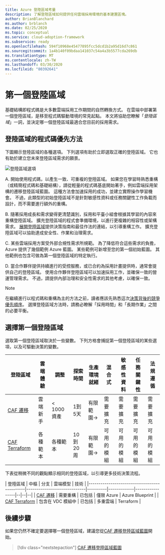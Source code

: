 ```yaml
---
title: Azure 登陸區域考量
description: 了解登陸區域如何提供任何雲端採用環境的基本建置區塊。
author: BrianBlanchard
ms.author: brblanch
ms.date: 02/25/2020
ms.topic: conceptual
ms.service: cloud-adoption-framework
ms.subservice: ready
ms.openlocfilehash: 594f10968e45477895fcc5dcd1b2a95d16d7c861
ms.sourcegitcommit: 1a4b140f09bdaa141037c54a4a3b5577cda269db
ms.translationtype: MT
ms.contentlocale: zh-TW
ms.lasthandoff: 03/30/2020
ms.locfileid: "80392641"
---
```

# <a name="first-landing-zone"></a>第一個登陸區域

基礎結構即程式碼是大多數雲端採用工作期間的自然轉換方式。 在雲端中部署第一個登陸區域，是移至程式碼驅動環境的常見起點。 本文將協助您瞭解「_登陸區域_」一詞，並決定哪一個登陸區域最適合您目前的採用需求。

## <a name="code-first-approach-to-landing-zones"></a>登陸區域的程式碼優先方法

下圖顯示登陸區域的各種選項。 下列選項有助於立即選取正確的登陸區域。 它也有助於建立您未來登陸區域需求的願景。

![登陸區域選項](../../_images/ready/landing-zone-options.png)

A. 開始使用程式碼，以產生一致、可重複的登陸區域。 如果您在學習時熟悉重構（或精簡程式碼和基礎結構），請從輕量的程式碼基底開始著手，例如雲端採用架構的遷移登陸區域藍圖。 這種方法會加速採用的成功，並建立實際操作學習機會。 不過，此類型的初始登陸區域不是針對敏感性資料或任務關鍵性工作負載而設計，而不需要進行額外的重構。

B. 隨著採用成長和需求變得更清楚識別，採用和平臺小組會根據其學習的內容來重構登陸區域。 擴充登陸區域的程式會準備環境，以進行更複雜的相容性或架構需求。 [展開登陸區域](../considerations/index.md)提供決策指南和最佳作法的連結，以引導重構工作。 擴充登陸區域可以協助達成安全性、作業和治理需求。

C. 某些雲端採用方案受外部合規性需求所規範。 為了降低符合這些需求的負擔，Azure 提供了幾個範例 Azure 藍圖。 某些範例可新增至您的第一個初始藍圖。 其他範例也包含可做為第一個登陸區域的特定執行。

D. 當合作夥伴提供持續進行的受控服務，或已合約為採用計畫提供時，通常會提供自己的登陸區域。 使用合作夥伴登陸區域可以加速採用工作，並確保一致的營運管理需求。 不過，請提供內部治理和安全性需求的其他考慮，以確保一致。

> [!NOTE]
> 在繼續進行以程式碼和重構為主的方法之前，讀者應該先熟悉這次[決策背後的競爭優先順序](../../strategy/balance-competing-priorities.md#balance-during-ready)。 選擇登陸區域方法時，請務必瞭解「採用時間」和「長期作業」之間的必要平衡。

## <a name="choosing-a-first-landing-zone"></a>選擇第一個登陸區域

選取第一個登陸區域取決於一些變數。 下列方格會捕捉第一個登陸區域的某些選項，以及可驅動決策的變數。

| 登陸區域                                 | 雲端體驗  | 調整             | 探索時間 | 生產環境就緒 | 混合式             | 敏感性資料     | 任務關鍵性   | 法規遵循         |
|----------------------------------------------|-------------------|-------------------|----------------|------------------|--------------------|--------------------|--------------------|--------------------|
| [CAF 遷移](./migrate-landing-zone.md)     | 雲端新手      | < 1000 資產    | 1到5天    | 有限範圍-> | 需要擴充 | 需要擴充 | 需要擴充 | 需要擴充 |
| [CAF Terraform](./terraform-landing-zone.md) | 各種範本 | 各種範本 | 10到20周 | 有限範圍-> | 可用的模組  | 可用的模組  | 可用的模組  | 可用的模組  |

下表從稍微不同的觀點顯示相同的登陸區域，以引導更多技術決策流程。

| 登陸區域                                 | 中樞                          | 分支    | 雲端模型 | 技術      |
|----------------------------------------------|------------------------------|----------|-------------|-----------------|--|--|--|
| [CAF 遷移](./migrate-landing-zone.md)     | 需要重構            | 已包括 | 僅限 Azure  | Azure Blueprint |
| [CAF Terraform](./terraform-landing-zone.md) | 包含在 VDC 模組中       | 已包括 | 多重雲端  | Terraform       |

## <a name="next-steps"></a>後續步驟

如果您仍然不確定要選擇哪一個登陸區域，建議您從[CAF 遷移登陸區域藍圖](./migrate-landing-zone.md)開始。

> [!div class="nextstepaction"]
> [CAF 遷移登陸區域藍圖](./migrate-landing-zone.md)
